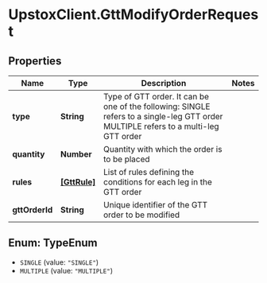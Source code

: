 # UpstoxClient.GttModifyOrderRequest

## Properties
Name | Type | Description | Notes
------------ | ------------- | ------------- | -------------
**type** | **String** | Type of GTT order. It can be one of the following: SINGLE refers to a single-leg GTT order MULTIPLE refers to a multi-leg GTT order | 
**quantity** | **Number** | Quantity with which the order is to be placed | 
**rules** | [**[GttRule]**](GttRule.md) | List of rules defining the conditions for each leg in the GTT order | 
**gttOrderId** | **String** | Unique identifier of the GTT order to be modified | 

<a name="TypeEnum"></a>
## Enum: TypeEnum

* `SINGLE` (value: `"SINGLE"`)
* `MULTIPLE` (value: `"MULTIPLE"`)

